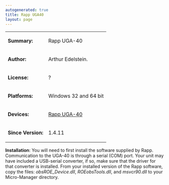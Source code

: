 ```yaml
---
autogenerated: true
title: Rapp UGA40
layout: page
---
```


<table>

<tr>

<td markdown="1">

**Summary:**

</td>

<td markdown="1">

Rapp UGA-40

</td>

</tr>

<tr>

<td markdown="1">

**Author:**

</td>

<td markdown="1">

Arthur Edelstein.

</td>

</tr>

<tr>

<td markdown="1">

**License:**

</td>

<td markdown="1">

?

</td>

</tr>

<tr>

<td markdown="1">

**Platforms:**

</td>

<td markdown="1">

Windows 32 and 64 bit

</td>

</tr>

<tr>

<td markdown="1">

**Devices:**

</td>

<td markdown="1">

[Rapp UGA-40](http://www.rapp-opto.com/index.php?show=products&id=84)

</td>

</tr>

<tr>

<td markdown="1">

**Since Version:**

</td>

<td markdown="1">

1.4.11

</td>

</tr>

</table>

**Installation**: You will need to first install the software supplied
by Rapp. Communication to the UGA-40 is through a serial (COM) port.
Your unit may have included a USB-serial converter, if so, make sure
that the driver for that converter is installed. From your installed
version of the Rapp software, copy the files: *obsROE\_Device.dll*,
*ROEobsTools.dll*, and *msvcr90.dll* to your Micro-Manager directory.
